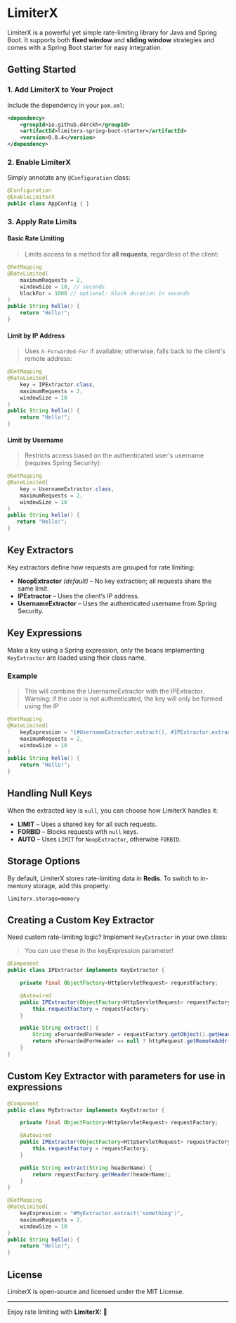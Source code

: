 # LimiterX

LimiterX is a powerful yet simple rate-limiting library for Java and Spring Boot. It supports both **fixed window** and **sliding window** strategies and comes with a Spring Boot starter for easy integration.

## Getting Started

### 1. Add LimiterX to Your Project

Include the dependency in your `pom.xml`:

```xml
<dependency>
    <groupId>io.github.d4rckh</groupId>
    <artifactId>limiterx-spring-boot-starter</artifactId>
    <version>0.0.4</version>
</dependency>
```

### 2. Enable LimiterX

Simply annotate any `@Configuration` class:

```java
@Configuration
@EnableLimiterX
public class AppConfig { }
```

### 3. Apply Rate Limits

#### Basic Rate Limiting

> Limits access to a method for **all requests**, regardless of the client:

```java
@GetMapping
@RateLimited(
    maximumRequests = 2,
    windowSize = 10, // seconds
    blockFor = 1000 // optional: block duration in seconds
)
public String hello() {
    return "Hello!";
}
```

#### Limit by IP Address

> Uses `X-Forwarded-For` if available; otherwise, falls back to the client's remote address:

```java
@GetMapping
@RateLimited(
    key = IPExtractor.class,
    maximumRequests = 2,
    windowSize = 10
)
public String hello() {
    return "Hello!";
}
```

#### Limit by Username

> Restricts access based on the authenticated user's username (requires Spring Security):

```java
@GetMapping
@RateLimited(
    key = UsernameExtractor.class,
    maximumRequests = 2,
    windowSize = 10
)
public String hello() {
   return "Hello!";
}
```

## Key Extractors

Key extractors define how requests are grouped for rate limiting:

- **NoopExtractor** *(default)* – No key extraction; all requests share the same limit.
- **IPExtractor** – Uses the client’s IP address.
- **UsernameExtractor** – Uses the authenticated username from Spring Security.

## Key Expressions

Make a key using a Spring expression, only the beans implementing `KeyExtractor` are loaded using their class name.

### Example

> This will combine the UsernameExtractor with the IPExtractor. Warning: if the user is not authenticated, the key will only be formed using the IP

```java
@GetMapping
@RateLimited(
    keyExpression = "{#UsernameExtractor.extract(), #IPExtractor.extract()}",
    maximumRequests = 2,
    windowSize = 10
)
public String hello() {
    return "Hello!";
}
```

## Handling Null Keys

When the extracted key is `null`, you can choose how LimiterX handles it:

- **LIMIT** – Uses a shared key for all such requests.
- **FORBID** – Blocks requests with `null` keys.
- **AUTO** – Uses `LIMIT` for `NoopExtractor`, otherwise `FORBID`.

## Storage Options

By default, LimiterX stores rate-limiting data in **Redis**. To switch to in-memory storage, add this property:

```properties
limiterx.storage=memory
```

## Creating a Custom Key Extractor

Need custom rate-limiting logic? Implement `KeyExtractor` in your own class:

> You can use these in the keyExpression parameter!

```java
@Component
public class IPExtractor implements KeyExtractor {

    private final ObjectFactory<HttpServletRequest> requestFactory;

    @Autowired
    public IPExtractor(ObjectFactory<HttpServletRequest> requestFactory) {
        this.requestFactory = requestFactory;
    }

    public String extract() {
        String xForwardedForHeader = requestFactory.getObject().getHeader("X-Forwarded-For");
        return xForwardedForHeader == null ? httpRequest.getRemoteAddr() : xForwardedForHeader;
    }
}
```

## Custom Key Extractor with parameters for use in expressions

```java
@Component
public class MyExtractor implements KeyExtractor {

    private final ObjectFactory<HttpServletRequest> requestFactory;

    @Autowired
    public IPExtractor(ObjectFactory<HttpServletRequest> requestFactory) {
        this.requestFactory = requestFactory;
    }

    public String extract(String headerName) {
        return requestFactory.getHeader(headerName);
    }
}

@GetMapping
@RateLimited(
    keyExpression = "#MyExtractor.extract('something')",
    maximumRequests = 2,
    windowSize = 10
)
public String hello() {
    return "Hello!";
}
```


## License

LimiterX is open-source and licensed under the MIT License.

---

Enjoy rate limiting with **LimiterX**! 🚀

